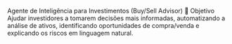 Agente de Inteligência para Investimentos (Buy/Sell Advisor)
🧾 Objetivo
Ajudar investidores a tomarem decisões mais informadas, automatizando a análise de ativos, identificando oportunidades de compra/venda e explicando os riscos em linguagem natural.
